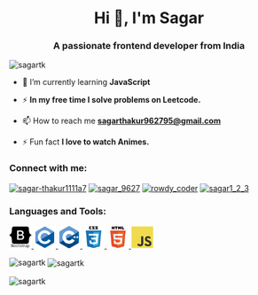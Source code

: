 <h1 align="center">Hi 👋, I'm Sagar</h1>
<h3 align="center">A passionate frontend developer from India</h3>

<p align="left"> <img src="https://komarev.com/ghpvc/?username=sagartk&label=Profile%20views&color=0e75b6&style=flat" alt="sagartk" /> </p>

- 🌱 I’m currently learning **JavaScript**

- ⚡ **In my free time I solve problems on Leetcode.**

- 📫 How to reach me **sagarthakur962795@gmail.com**

- ⚡ Fun fact **I love to watch Animes.**

<h3 align="left">Connect with me:</h3>
<p align="left">
<a href="https://linkedin.com/in/sagar-thakur1111a7" target="blank"><img align="center" src="https://raw.githubusercontent.com/rahuldkjain/github-profile-readme-generator/master/src/images/icons/Social/linked-in-alt.svg" alt="sagar-thakur1111a7" height="30" width="40" /></a>
<a href="https://www.codechef.com/users/sagar_9627" target="blank"><img align="center" src="https://cdn.jsdelivr.net/npm/simple-icons@3.1.0/icons/codechef.svg" alt="sagar_9627" height="30" width="40" /></a>
<a href="https://codeforces.com/profile/rowdy_coder" target="blank"><img align="center" src="https://raw.githubusercontent.com/rahuldkjain/github-profile-readme-generator/master/src/images/icons/Social/codeforces.svg" alt="rowdy_coder" height="30" width="40" /></a>
<a href="https://www.leetcode.com/sagar1_2_3" target="blank"><img align="center" src="https://raw.githubusercontent.com/rahuldkjain/github-profile-readme-generator/master/src/images/icons/Social/leet-code.svg" alt="sagar1_2_3" height="30" width="40" /></a>
</p>

<h3 align="left">Languages and Tools:</h3>
<p align="left"> <a href="https://getbootstrap.com" target="_blank" rel="noreferrer"> <img src="https://raw.githubusercontent.com/devicons/devicon/master/icons/bootstrap/bootstrap-plain-wordmark.svg" alt="bootstrap" width="40" height="40"/> </a> <a href="https://www.cprogramming.com/" target="_blank" rel="noreferrer"> <img src="https://raw.githubusercontent.com/devicons/devicon/master/icons/c/c-original.svg" alt="c" width="40" height="40"/> </a> <a href="https://www.w3schools.com/cpp/" target="_blank" rel="noreferrer"> <img src="https://raw.githubusercontent.com/devicons/devicon/master/icons/cplusplus/cplusplus-original.svg" alt="cplusplus" width="40" height="40"/> </a> <a href="https://www.w3schools.com/css/" target="_blank" rel="noreferrer"> <img src="https://raw.githubusercontent.com/devicons/devicon/master/icons/css3/css3-original-wordmark.svg" alt="css3" width="40" height="40"/> </a> <a href="https://www.w3.org/html/" target="_blank" rel="noreferrer"> <img src="https://raw.githubusercontent.com/devicons/devicon/master/icons/html5/html5-original-wordmark.svg" alt="html5" width="40" height="40"/> </a> <a href="https://developer.mozilla.org/en-US/docs/Web/JavaScript" target="_blank" rel="noreferrer"> <img src="https://raw.githubusercontent.com/devicons/devicon/master/icons/javascript/javascript-original.svg" alt="javascript" width="40" height="40"/> </a> </p>

<p><img align="left" src="https://github-readme-stats.vercel.app/api/top-langs?username=sagartk&show_icons=true&locale=en&layout=compact" alt="sagartk" /></p>

<p>&nbsp;<img align="center" src="https://github-readme-stats.vercel.app/api?username=sagartk&show_icons=true&locale=en" alt="sagartk" /></p>

<p><img align="center" src="https://github-readme-streak-stats.herokuapp.com/?user=sagartk&" alt="sagartk" /></p>
